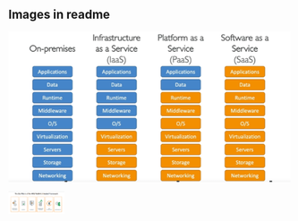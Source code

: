 
## Images in readme

![](images/Iaas_Pass_Saas.png)

<img src="images/AWS_well_architected_framework.png" width="100">
